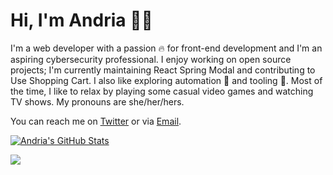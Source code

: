 # Hi, I'm Andria 🧙‍♀️

I'm a web developer with a passion 🔥 for front-end development and I'm an aspiring cybersecurity professional. I enjoy working on open source projects; I'm currently maintaining React Spring Modal and contributing to Use Shopping Cart. I also like exploring automation 🤖 and tooling 🔧. Most of the time, I like to relax by playing some casual video games and watching TV shows. My pronouns are she/her/hers.

You can reach me on [Twitter](//twitter.com/andria_dev) or via [Email](mailto:andria_girl@pm.me).

[![Andria's GitHub Stats](https://github-readme-stats.vercel.app/api?count_private=true&show_icons=true&theme=aura&hide_border=true&username=andria-dev)](https://github.com/anuraghazra/github-readme-stats)

[![](https://api.ghprofile.me/view?username=andria-dev&style=flat&label=Profile+View+Count&color=F63671)](https://ghprofile.me/?username=andria-dev)
